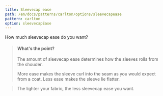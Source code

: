 ```yaml
---
title: Sleevecap ease
path: /en/docs/patterns/carlton/options/sleevecapease
pattern: carlton
option: sleevecapEase
---
```


How much sleevecap ease do you want?

> #### What's the point?
>
> The amount of sleevecap ease determines how the sleeves rolls from the shouder.
>
> More ease makes the sleeve curl into the seam as you would expect from a coat. Less ease makes the sleeve lie flatter.

> The lighter your fabric, the less sleevecap ease you want.
